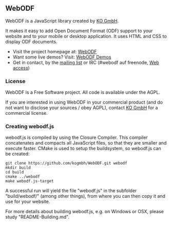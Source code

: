 ## WebODF

WebODF is a JavaScript library created by [KO GmbH](http://kogmbh.com).

It makes it easy to add Open Document Format (ODF) support to your website and to your mobile or desktop application. It uses HTML and CSS to display ODF documents.

* Visit the project homepage at: [WebODF](http://webodf.org)
* Want some live demos? Visit: [WebODF Demos](http://webodf.org/demos/)
* Get in contact, by the [mailing list](https://lists.opendocsociety.org/mailman/listinfo/webodf) or IRC (#webodf auf freenode, [Web access](http://webchat.freenode.net/?nick=webodfcurious_gh&channels=webodf))

### License

WebODF is a Free Software project. All code is available under the AGPL.

If you are interested in using WebODF in your commercial product
(and do not want to disclose your sources / obey AGPL),
contact [KO GmbH](http://kogmbh.com) for a commercial license.


### Creating webodf.js

webodf.js is compiled by using the Closure Compiler. This compiler concatenates and compacts all JavaScript files, so that they are smaller and execute faster. CMake is used to setup the buildsystem, so webodf.js can be created:

    git clone https://github.com/kogmbh/WebODF.git webodf
    mkdir build
    cd build
    cmake ../webodf
    make webodf.js-target

A successful run will yield the file "webodf.js" in the subfolder "build/webodf/" (among other things), from where you can then copy it and use for your website.

For more details about building webodf.js, e.g. on Windows or OSX, please study "README-Building.md".
